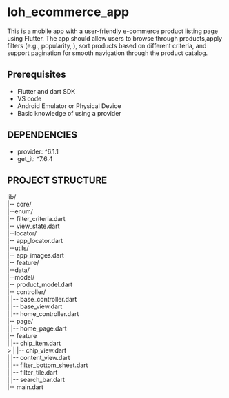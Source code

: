 # loh_ecommerce_app

This is a mobile app with a user-friendly e-commerce product listing page using Flutter. The app should allow users to browse through products,apply filters (e.g., popularity, ), sort products based on different criteria, and support pagination for smooth navigation through the product catalog. 


## Prerequisites
- Flutter and dart SDK 
- VS code
- Android Emulator or Physical Device
- Basic knowledge of using a provider


## DEPENDENCIES
- provider: ^6.1.1
- get_it: ^7.6.4
## PROJECT STRUCTURE
lib/ <br>
|-- core/ <br>
|--enum/ <br>
|-- filter_criteria.dart <br>
|-- view_state.dart <br>
|--locator/ <br>
|-- app_locator.dart <br>
|--utils/ <br>
|-- app_images.dart <br>
|-- feature/ <br>
|--data/ <br>
|--model/ <br>
|-- product_model.dart <br>
|-- controller/ <br>
|   |-- base_controller.dart <br>
|   |-- base_view.dart <br>
|   |-- home_controller.dart <br>
|-- page/ <br>
|   |-- home_page.dart <br>
|-- feature <br>
|   |-- chip_item.dart <br>>
|   |-- chip_view.dart <br>
|   |-- content_view.dart <br>
|   |-- filter_bottom_sheet.dart <br>
|   |-- filter_tile.dart <br>
|   |-- search_bar.dart <br>
|-- main.dart 



